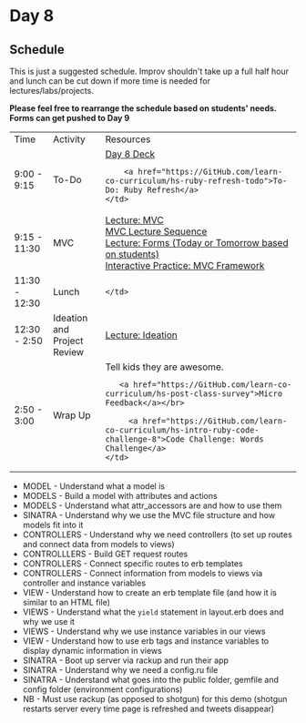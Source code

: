# Day 8

## Schedule

This is just a suggested schedule. Improv shouldn't take up a full half hour and lunch can be cut down if more time is needed for lectures/labs/projects.

**Please feel free to rearrange the schedule based on students' needs. Forms can get pushed to Day 9**

<table>
	<tr>
	  <td>Time</td>
	  <td>Activity</td>
	  <td>Resources</td>
	</tr>
	<tr>
    <td>9:00 - 9:15</td>
    <td>To-Do</td>
    <td>
        <a href="https://docs.google.com/presentation/d/1dMWapRSQSgaxv1ePUNYykmWB8s6aMfalFRHv5DXJYX4/edit#slide=id.g415fa6f76_018">Day 8 Deck</a></br>

        <a href="https://GitHub.com/learn-co-curriculum/hs-ruby-refresh-todo">To-Do: Ruby Refresh</a>
    </td>
  </tr>
  <tr>
    <td>9:15 - 11:30</td>
    <td>MVC</td>
    <td>
    	<a href="lectures/mvc">Lecture: MVC</a></br>
      <a href="lectures/mvc/SEQUENCE.md">MVC Lecture Sequence</a></br>
    	<a href="lectures/forms">Lecture: Forms (Today or Tomorrow based on students)</a></br>
    	<a href="https://GitHub.com/learn-co-curriculum/hs-mvc-interactive-practice">Interactive Practice: MVC Framework</a>
    </td>
  </tr>
  <tr>
    <td>11:30 - 12:30</td>
    <td>Lunch</td>
    <td>
       
   	</td>
  </tr>
   <tr>
    <td>12:30 - 2:50</td>
    <td>Ideation and Project Review</td>
    <td>
    	<a href="lectures/ideation">Lecture: Ideation</a></br>
   </td>
  </tr>
  <tr>
    <td>2:50 - 3:00</td>
    <td>Wrap Up</td>
    <td>
       Tell kids they are awesome.</br>

       <a href="https://GitHub.com/learn-co-curriculum/hs-post-class-survey">Micro Feedback</a></br>

	     <a href="https://GitHub.com/learn-co-curriculum/hs-intro-ruby-code-challenge-8">Code Challenge: Words Challenge</a>
   	</td>
  </tr>
</table>

+ MODEL - Understand what a model is
+ MODELS - Build a model with attributes and actions
+ MODELS - Understand what attr_accessors are and how to use them
+ SINATRA - Understand why we use the MVC file structure and how models fit into it
+ CONTROLLERS - Understand why we need controllers (to set up routes and connect data from models to views)
+ CONTROLLLERS - Build GET request routes
+ CONTROLLERS - Connect specific routes to erb templates
+ CONTROLLERS - Connect information from models to views via controller and instance variables
+ VIEW - Understand how to create an erb template file (and how it is similar to an HTML file)
+ VIEWS - Understand what the `yield` statement in layout.erb does and why we use it
+ VIEWS - Understand why we  use instance variables in our views
+ VIEW - Understand how to use erb tags and instance variables to display dynamic information in views
+ SINATRA - Boot up server via rackup and run their app
+ SINATRA - Understand why we need a config.ru file
+ SINATRA - Understand what goes into the public folder, gemfile and config folder (environment configurations)
+ NB - Must use rackup (as opposed to shotgun) for this demo (shotgun restarts server every time page is refreshed and tweets disappear)

